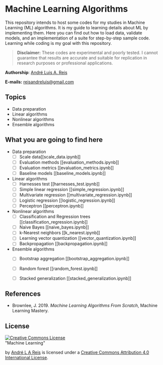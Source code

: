 # Machine Learning Algorithms

This repository intends to host some codes for my studies in Machine Learning (ML) algorithms. It is my guide to learning details about ML by implementing them. Here you can find out how to load data, validate models, and an implementation of a suite for step-by-step sample code. Learning while coding is my goal with this repository.

>**Disclaimer:** These codes are experimental and poorly tested. I cannot guarantee that results are accurate and suitable for replication in research purposes or professional applications. 

**Authorship**: [André Luis A. Reis](https://www.pinga-lab.org/people/andre.html)

**E-mails:** reisandreluis@gmail.com


## Topics

* Data preparation
* Linear algorithms
* Nonlinear algorithms
* Ensemble algorithms


## What you are going to find here

- Data preparation
    - [ ] Scale data[[scale_data.ipynb]]
    - [ ] Evaluation methods [[evaluation_methods.ipynb]]
    - [ ] Evaluation metrics [[evaluation_metrics.ipynb]]
    - [ ] Baseline models [[baseline_models.ipynb]]

- Linear algorithms 
    - [ ] Harnesses test [[harnesses_test.ipynb]]
    - [ ] Simple linear regression [[simple_regression.ipynb]]
    - [ ] Multivariate regression [[multivariate_regression.ipynb]]
    - [ ] Logistic regression [[logistic_regression.ipynb]]
    - [ ] Perceptron [[perceptron.ipynb]]

- Nonlinear algorithms 
    - [ ] Classification and Regression trees [[classification_regression.ipynb]]
    - [ ] Naive Bayes [[naive_bayes.ipynb]]
    - [ ] k-Nearest neighbors [[k_nearest.ipynb]]
    - [ ] Learning vector quantization [[vector_quantization.ipynb]]
    - [ ] Backpropagation [[backpropagation.ipynb]]

- Ensemble algorithms
    - [ ] Bootstrap aggregation [[bootstrap_aggregation.ipynb]]
    - [ ] Random forest [[random_forest.ipynb]]
    - [ ] Stacked generalization [[stacked_generalization.ipynb]] 



## References 

* Brownlee, J. 2019. *Machine Learning Algorithms From Scratch*, Machine Learning Mastery.


## License

<a rel="license" href="http://creativecommons.org/licenses/by/4.0/"><img alt="Creative Commons License" style="border-width:0" src="https://i.creativecommons.org/l/by/4.0/88x31.png" /></a><br /><span xmlns:dct="http://purl.org/dc/terms/" href="http://purl.org/dc/dcmitype/Text" property="dct:title" rel="dct:type">"Machine Learning"</span>

by <a xmlns:cc="http://creativecommons.org/ns#" href="https://github.com/andrelreis/machine-learning" property="cc:attributionName" rel="cc:attributionURL">André L A Reis</a> is licensed under a <a rel="license" href="http://creativecommons.org/licenses/by/4.0/">Creative Commons Attribution 4.0 International License</a>.
